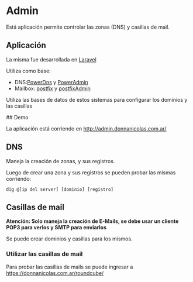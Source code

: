 # Admin

Está aplicación permite controlar las zonas (DNS) y casillas de mail.

## Aplicación

La misma fue desarrollada en [Laravel](http://laravel.com/)

Utiliza como base:

* DNS:[PowerDns](https://www.powerdns.com/) y [PowerAdmin](http://www.poweradmin.org/)
* Mailbox: [postfix](http://www.postfix.org/) y [postfixAdmin](http://postfixadmin.sourceforge.net/)

Utiliza las bases de datos de estos sistemas para configurar los dominios y las casillas

## Demo

La aplicación está corriendo en http://admin.donnanicolas.com.ar/

## DNS

Maneja la creación de zonas, y sus registros.

Luego de crear una zona y sus registros se pueden probar las mismas corriendo:

```
dig @[ip del server] [dominio] [registro]
```

## Casillas de mail

**Atención: Solo maneja la creación de E-Mails, se debe usar un cliente POP3 para verlos y SMTP para enviarlos**

Se puede crear dominios y casillas para los mismos.

### Utilizar las casillas de mail

Para probar las casillas de mails se puede ingresar a https://donnanicolas.com.ar/roundcube/
